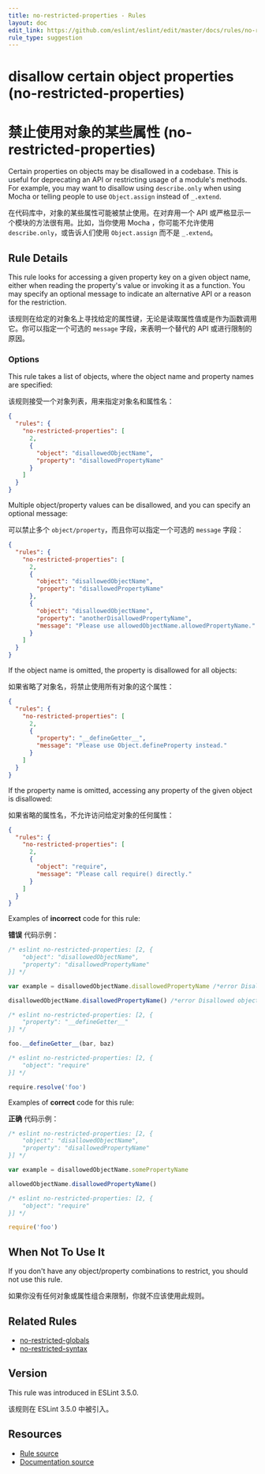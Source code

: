 ```yaml
---
title: no-restricted-properties - Rules
layout: doc
edit_link: https://github.com/eslint/eslint/edit/master/docs/rules/no-restricted-properties.md
rule_type: suggestion
---
```


<!-- Note: No pull requests accepted for this file. See README.md in the root directory for details. -->

# disallow certain object properties (no-restricted-properties)

# 禁止使用对象的某些属性 (no-restricted-properties)

Certain properties on objects may be disallowed in a codebase. This is useful for deprecating an API or restricting usage of a module's methods. For example, you may want to disallow using `describe.only` when using Mocha or telling people to use `Object.assign` instead of `_.extend`.

在代码库中，对象的某些属性可能被禁止使用。在对弃用一个 API 或严格显示一个模块的方法很有用。比如，当你使用 Mocha ，你可能不允许使用 `describe.only`，或告诉人们使用 `Object.assign` 而不是 `_.extend`。

## Rule Details

This rule looks for accessing a given property key on a given object name, either when reading the property's value or invoking it as a function. You may specify an optional message to indicate an alternative API or a reason for the restriction.

该规则在给定的对象名上寻找给定的属性键，无论是读取属性值或是作为函数调用它。你可以指定一个可选的 `message` 字段，来表明一个替代的 API 或进行限制的原因。

### Options

This rule takes a list of objects, where the object name and property names are specified:

该规则接受一个对象列表，用来指定对象名和属性名：

```json
{
  "rules": {
    "no-restricted-properties": [
      2,
      {
        "object": "disallowedObjectName",
        "property": "disallowedPropertyName"
      }
    ]
  }
}
```

Multiple object/property values can be disallowed, and you can specify an optional message:

可以禁止多个 `object/property`，而且你可以指定一个可选的 `message` 字段：

```json
{
  "rules": {
    "no-restricted-properties": [
      2,
      {
        "object": "disallowedObjectName",
        "property": "disallowedPropertyName"
      },
      {
        "object": "disallowedObjectName",
        "property": "anotherDisallowedPropertyName",
        "message": "Please use allowedObjectName.allowedPropertyName."
      }
    ]
  }
}
```

If the object name is omitted, the property is disallowed for all objects:

如果省略了对象名，将禁止使用所有对象的这个属性：

```json
{
  "rules": {
    "no-restricted-properties": [
      2,
      {
        "property": "__defineGetter__",
        "message": "Please use Object.defineProperty instead."
      }
    ]
  }
}
```

If the property name is omitted, accessing any property of the given object is disallowed:

如果省略的属性名，不允许访问给定对象的任何属性：

```json
{
  "rules": {
    "no-restricted-properties": [
      2,
      {
        "object": "require",
        "message": "Please call require() directly."
      }
    ]
  }
}
```

Examples of **incorrect** code for this rule:

**错误** 代码示例：

```js
/* eslint no-restricted-properties: [2, {
    "object": "disallowedObjectName",
    "property": "disallowedPropertyName"
}] */

var example = disallowedObjectName.disallowedPropertyName /*error Disallowed object property: disallowedObjectName.disallowedPropertyName.*/

disallowedObjectName.disallowedPropertyName() /*error Disallowed object property: disallowedObjectName.disallowedPropertyName.*/
```

```js
/* eslint no-restricted-properties: [2, {
    "property": "__defineGetter__"
}] */

foo.__defineGetter__(bar, baz)
```

```js
/* eslint no-restricted-properties: [2, {
    "object": "require"
}] */

require.resolve('foo')
```

Examples of **correct** code for this rule:

**正确** 代码示例：

```js
/* eslint no-restricted-properties: [2, {
    "object": "disallowedObjectName",
    "property": "disallowedPropertyName"
}] */

var example = disallowedObjectName.somePropertyName

allowedObjectName.disallowedPropertyName()
```

```js
/* eslint no-restricted-properties: [2, {
    "object": "require"
}] */

require('foo')
```

## When Not To Use It

If you don't have any object/property combinations to restrict, you should not use this rule.

如果你没有任何对象或属性组合来限制，你就不应该使用此规则。

## Related Rules

- [no-restricted-globals](https://cn.eslint.org/docs/rules/no-restricted-globals)
- [no-restricted-syntax](https://cn.eslint.org/docs/rules/no-restricted-syntax)

## Version

This rule was introduced in ESLint 3.5.0.

该规则在 ESLint 3.5.0 中被引入。

## Resources

- [Rule source](https://github.com/eslint/eslint/tree/master/lib/rules/no-restricted-properties.js)
- [Documentation source](https://github.com/eslint/eslint/tree/master/docs/rules/no-restricted-properties.md)

